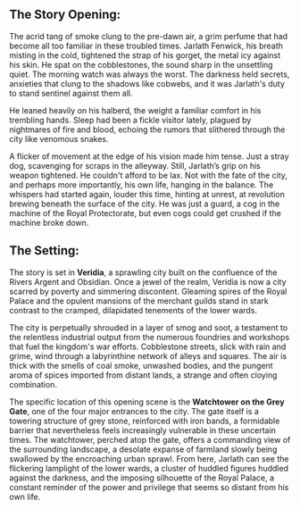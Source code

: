 ## The Story Opening:

The acrid tang of smoke clung to the pre-dawn air, a grim perfume that had become all too familiar in these troubled times. Jarlath Fenwick, his breath misting in the cold, tightened the strap of his gorget, the metal icy against his skin. He spat on the cobblestones, the sound sharp in the unsettling quiet. The morning watch was always the worst. The darkness held secrets, anxieties that clung to the shadows like cobwebs, and it was Jarlath's duty to stand sentinel against them all.

He leaned heavily on his halberd, the weight a familiar comfort in his trembling hands. Sleep had been a fickle visitor lately, plagued by nightmares of fire and blood, echoing the rumors that slithered through the city like venomous snakes.

A flicker of movement at the edge of his vision made him tense. Just a stray dog, scavenging for scraps in the alleyway. Still, Jarlath’s grip on his weapon tightened. He couldn't afford to be lax. Not with the fate of the city, and perhaps more importantly, his own life, hanging in the balance. The whispers had started again, louder this time, hinting at unrest, at revolution brewing beneath the surface of the city. He was just a guard, a cog in the machine of the Royal Protectorate, but even cogs could get crushed if the machine broke down.

## The Setting:

The story is set in **Veridia**, a sprawling city built on the confluence of the Rivers Argent and Obsidian. Once a jewel of the realm, Veridia is now a city scarred by poverty and simmering discontent. Gleaming spires of the Royal Palace and the opulent mansions of the merchant guilds stand in stark contrast to the cramped, dilapidated tenements of the lower wards.

The city is perpetually shrouded in a layer of smog and soot, a testament to the relentless industrial output from the numerous foundries and workshops that fuel the kingdom's war efforts. Cobblestone streets, slick with rain and grime, wind through a labyrinthine network of alleys and squares. The air is thick with the smells of coal smoke, unwashed bodies, and the pungent aroma of spices imported from distant lands, a strange and often cloying combination.

The specific location of this opening scene is the **Watchtower on the Grey Gate**, one of the four major entrances to the city. The gate itself is a towering structure of grey stone, reinforced with iron bands, a formidable barrier that nevertheless feels increasingly vulnerable in these uncertain times. The watchtower, perched atop the gate, offers a commanding view of the surrounding landscape, a desolate expanse of farmland slowly being swallowed by the encroaching urban sprawl. From here, Jarlath can see the flickering lamplight of the lower wards, a cluster of huddled figures huddled against the darkness, and the imposing silhouette of the Royal Palace, a constant reminder of the power and privilege that seems so distant from his own life.
